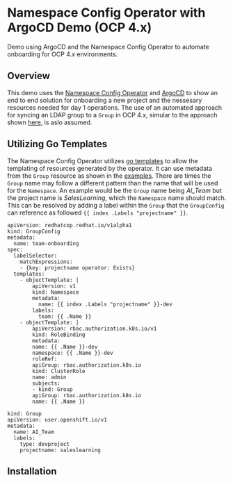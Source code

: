 # Namespace Config Operator with ArgoCD Demo (OCP 4.x)
Demo using ArgoCD and the Namespace Config Operator to automate onboarding for OCP 4.x environments.

## Overview
This demo uses the [Namespace Config Operator](https://github.com/redhat-cop/namespace-configuration-operator) and [ArgoCD](https://argoproj.github.io/projects/argo-cd) to show an end to end solution for onboarding a new project and the nessesary resources needed for day 1 operations. The use of an automated approach for syncing an LDAP group to a `Group` in OCP 4.x, simular to the approach shown [here](https://docs.openshift.com/container-platform/4.3/authentication/ldap-syncing.html), is aslo assumed.

## Utilizing Go Templates

The Namespace Config Operator utilizes [go templates](https://golang.org/pkg/text/template/) to allow the templating of resources generated by the operator. It can use metadata from the `Group` resource as shown in the [examples](https://github.com/redhat-cop/namespace-configuration-operator/blob/master/examples/team-onboarding/group-config.yaml). There are times the `Group` name may follow a different pattern than the name that will be used for the ``Namespace``. An example would be the `Group` name being *AI_Team* but the project name is *SalesLearning*, which the `Namespace` name should match. This can be resolved by adding a label within the `Group` that the `GroupConfig` can reference as followed `{{ index .Labels "projectname" }}`.

```
apiVersion: redhatcop.redhat.io/v1alpha1
kind: GroupConfig
metadata:
  name: team-onboarding
spec:
  labelSelector:
    matchExpressions:
    - {key: projectname operator: Exists}  
  templates:
    - objectTemplate: |
        apiVersion: v1
        kind: Namespace
        metadata:
          name: {{ index .Labels "projectname" }}-dev
        labels:
          team: {{ .Name }}
    - objectTemplate: |
        apiVersion: rbac.authorization.k8s.io/v1
        kind: RoleBinding
        metadata:
        name: {{ .Name }}-dev
        namespace: {{ .Name }}-dev
        roleRef:
        apiGroup: rbac.authorization.k8s.io
        kind: ClusterRole
        name: admin
        subjects:
        - kind: Group
        apiGroup: rbac.authorization.k8s.io
        name: {{ .Name }} 
```
```
kind: Group
apiVersion: user.openshift.io/v1
metadata:
  name: AI_Team
  labels:
    type: devproject
    projectname: saleslearning
```
## Installation
